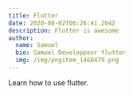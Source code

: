 ```yaml
---
title: Flutter
date: 2020-08-02T06:26:41.204Z
description: Flutter is awesome
author:
  name: Samuel
  bio: Samuel Développeur flutter
  img: /img/pngitem_1468479.png
---
```

Learn how to use flutter.